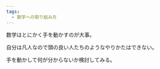 ```yaml
---
tags:
  - 数学への取り組み方
---
```

数学はとにかく手を動かすのが大事。

自分は凡人なので頭の良い人たちのようなやりかたはできない。


手を動かして何が分からないか検討してみる。

